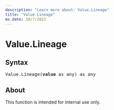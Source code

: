 ```yaml
---
description: "Learn more about: Value.Lineage"
title: "Value.Lineage"
ms.date: 10/7/2022
---
```

# Value.Lineage

## Syntax

<pre>
Value.Lineage(<b>value</b> as any) as any
</pre>

## About

This function is intended for internal use only.
